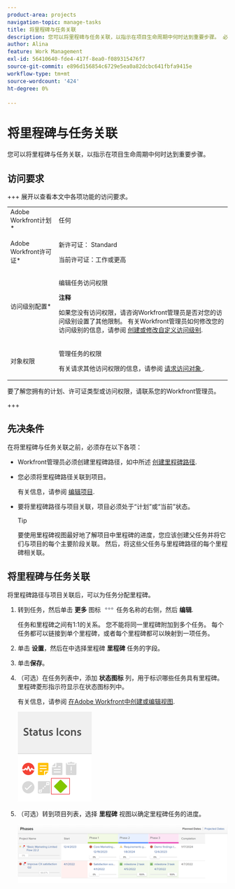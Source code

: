 ```yaml
---
product-area: projects
navigation-topic: manage-tasks
title: 将里程碑与任务关联
description: 您可以将里程碑与任务关联，以指示在项目生命周期中何时达到重要步骤。 必须先将里程碑路径与项目关联，然后才能将里程碑与项目中的任务关联。
author: Alina
feature: Work Management
exl-id: 56410640-fde4-417f-8ea0-f089315476f7
source-git-commit: e896d156854c6729e5ea0a82dcbc641fbfa9415e
workflow-type: tm+mt
source-wordcount: '424'
ht-degree: 0%

---
```


# 将里程碑与任务关联

<!--Audited: 01/2024-->

您可以将里程碑与任务关联，以指示在项目生命周期中何时达到重要步骤。

## 访问要求

+++ 展开以查看本文中各项功能的访问要求。

<table style="table-layout:auto"> 
 <col> 
 <col> 
 <tbody> 
  <tr> 
   <td role="rowheader">Adobe Workfront计划*</td> 
   <td> <p>任何</p> </td> 
  </tr> 
  <tr> 
   <td role="rowheader">Adobe Workfront许可证*</td> 
   <td> <p>新许可证： Standard</p> 
   <p>当前许可证：工作或更高</p> 
   </td> 
  </tr> 
  <tr> 
   <td role="rowheader">访问级别配置*</td> 
   <td> <p>编辑任务访问权限</p> <p><b>注释</b>

如果您没有访问权限，请咨询Workfront管理员是否对您的访问级别设置了其他限制。 有关Workfront管理员如何修改您的访问级别的信息，请参阅 <a href="../../../administration-and-setup/add-users/configure-and-grant-access/create-modify-access-levels.md" class="MCXref xref">创建或修改自定义访问级别</a>.</p> </td>
</tr> 
  <tr> 
   <td role="rowheader">对象权限</td> 
   <td> <p>管理任务的权限</p> <p>有关请求其他访问权限的信息，请参阅 <a href="../../../workfront-basics/grant-and-request-access-to-objects/request-access.md" class="MCXref xref">请求访问对象 </a>.</p> </td> 
  </tr> 
 </tbody> 
</table>

要了解您拥有的计划、许可证类型或访问权限，请联系您的Workfront管理员。

+++

## 先决条件

在将里程碑与任务关联之前，必须存在以下各项：

* Workfront管理员必须创建里程碑路径，如中所述 [创建里程碑路径](../../../administration-and-setup/customize-workfront/configure-approval-milestone-processes/create-milestone-path.md).

* 您必须将里程碑路径关联到项目。

  有关信息，请参阅 [编辑项目](/help/quicksilver/manage-work/projects/manage-projects/edit-projects.md).

* 要将里程碑路径与项目关联，项目必须处于“计划”或“当前”状态。

  >[!TIP]
  >
  >要使用里程碑视图最好地了解项目中里程碑的进度，您应该创建父任务并将它们与项目的每个主要阶段关联。 然后，将这些父任务与里程碑路径的每个里程碑相关联。

## 将里程碑与任务关联

将里程碑路径与项目关联后，可以为任务分配里程碑。

1. 转到任务，然后单击 **更多** 图标 ![](assets/more-icon.png) 任务名称的右侧，然后 **编辑**.

   任务和里程碑之间有1:1的关系。 您不能将同一里程碑附加到多个任务。 每个任务都可以链接到单个里程碑，或者每个里程碑都可以映射到一项任务。

1. 单击 **设置**，然后在中选择里程碑 **里程碑** 任务的字段。
1. 单击&#x200B;**保存**。
1. （可选）在任务列表中，添加 **状态图标** 列，用于标识哪些任务具有里程碑。 里程碑菱形指示符显示在状态图标列中。

   有关信息，请参阅 [在Adobe Workfront中创建或编辑视图](/help/quicksilver/reports-and-dashboards/reports/reporting-elements/create-edit-views.md).

   ![](assets/amwt3.png)

1. （可选）转到项目列表，选择 **里程碑** 视图以确定里程碑任务的进度。

   ![](assets/milestone-view-project-list.png)
